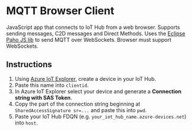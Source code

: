 # MQTT Browser Client

JavaScript app that connects to IoT Hub from a web browser. Supports sending messages, C2D messages and Direct Methods. Uses the [Eclipse Paho JS lib](https://github.com/eclipse/paho.mqtt.javascript) to send MQTT over WebSockets. Browser must support WebSockets.

## Instructions

1. Using [Azure IoT Explorer](https://github.com/Azure/azure-iot-explorer#:~:text=Azure%20IoT%20Explorer%20%28preview%29%201%20Table%20of%20Contents,anytime%20by%20returning%20to%20Home.%20More%20items...%20), create a device in your IoT Hub.
1. Paste this name into ```clientid```.
1. In Azure IoT Explorer select your device and generate a **Connection string with SAS Token**.
1. Copy the part of the connection string beginning at ```SharedAccessSignature sr=...``` and paste this into ```pwd```.
1. Paste your IoT Hub FDQN (e.g. ```your_iot_hub_name.azure-devices.net```) into ```host```.
